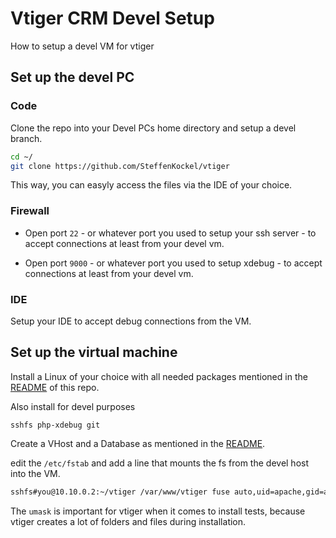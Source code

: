 # Vtiger CRM Devel Setup

How to setup a devel VM for vtiger

## Set up the devel PC

### Code

Clone the repo into your Devel PCs home directory and setup a devel branch. 

```bash
cd ~/
git clone https://github.com/SteffenKockel/vtiger
```

This way, you can easyly access the files via the IDE of your choice.

### Firewall

* Open port `22` - or whatever port you used to setup your ssh server - to accept connections at least from your devel vm. 

* Open port `9000` - or whatever port you used to setup xdebug - to accept connections at least from your devel vm. 

### IDE

Setup your IDE to accept debug connections from the VM. 

## Set up the virtual machine

Install a Linux of your choice with all needed packages mentioned in the [README](README.md) of this repo.

Also install for devel purposes

    sshfs php-xdebug git

Create a VHost and a Database as mentioned in the [README](README.md). 

edit the `/etc/fstab` and add a line that mounts the fs from the devel host into the VM.

```bash
sshfs#you@10.10.0.2:~/vtiger /var/www/vtiger fuse auto,uid=apache,gid=apache,allow_other,umask=0007 0 0
```
The `umask` is important for vtiger when it comes to install tests, because vtiger creates a lot of folders and files during installation.
